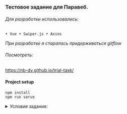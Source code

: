 ### Тестовое задание для Паравеб.

###### Для разработки использовались:
``
• Vue
• Swiper.js
• Axios
``

*При разработке я старалась придерживаться gitflow*

###### Посмотреть:
https://nb-dv.github.io/trial-task/

#### Project setup
```
npm install
npm run serve
```

<details>
  <summary>Условия задания:</summary>

###### Предпочтительный стек:  
HTML5 + SCSS + Vanilla JS, при желании можно использовать фреймворк

Требования к верстке:
Валидность, кроссбаузерность (IE11+)  
Адаптивность до 320px по ширине экрана  
HTML должен быть семантичен, структура классов и блоков должна быть по БЭМ  
Если используются JS библиотеки, они должны быть подключены через npm

######  Примечания:
• шапка фиксирована вверху экрана  
• фильтр прилипает под шапку  
• Список карточек запросить с JSON заглушки https://mocki.io/v1/a5814d24-4e22-49fc-96d1-0e9ae2952afc  
• фильтрация карточек должна осуществляться на клиенте, по автору и дате при изменении соответсвующих контролов фильтра  
• при желании можно использовать фреймворк  
• по мере верстки страницы отправлять коммиты в git, для того чтобы можно было оценить общий прогресс и фактическое время на разработку
</details>

